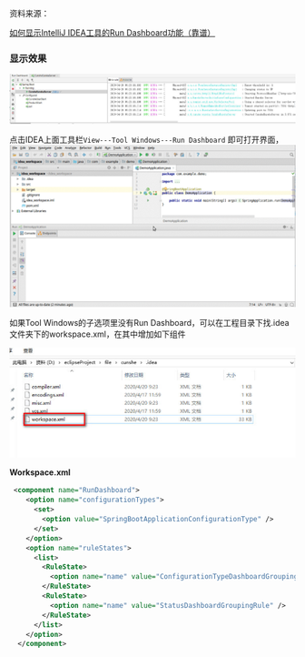 资料来源：

[如何显示IntelliJ IDEA工具的Run Dashboard功能（靠谱）](https://blog.csdn.net/sheinenggaosuwo/article/details/86624759)

###  显示效果

![](file/e6c9d24ely1h2005c2uo1j20zs069aby.jpg)

点击IDEA上面工具栏`View---Tool Windows---Run Dashboard` 即可打开界面，
![](file/activateRunDashboard.gif)

如果Tool Windows的子选项里没有Run Dashboard，可以在工程目录下找.idea文件夹下的workspace.xml，在其中增加如下组件

![](file/e6c9d24ely1h2006jeyftj20fg05ymxe.jpg)

**Workspace.xml**

~~~~xml
 <component name="RunDashboard">
	<option name="configurationTypes">
	  <set>
		<option value="SpringBootApplicationConfigurationType" />
	  </set>
	</option>
    <option name="ruleStates">
      <list>
        <RuleState>
          <option name="name" value="ConfigurationTypeDashboardGroupingRule" />
        </RuleState>
        <RuleState>
          <option name="name" value="StatusDashboardGroupingRule" />
        </RuleState>
      </list>
    </option>
  </component>
~~~~

